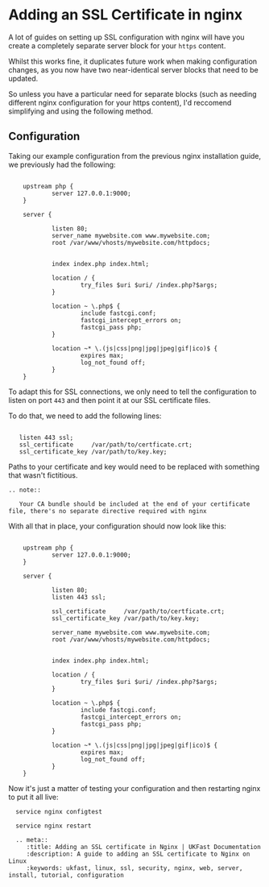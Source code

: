 # Adding an SSL Certificate in nginx

A lot of guides on setting up SSL configuration with nginx will have you create a completely separate server block for your `https` content.

Whilst this works fine, it duplicates future work when making configuration changes, as you now have two near-identical server blocks that need to be updated.

So unless you have a particular need for separate blocks (such as needing different nginx configuration for your https content), I'd reccomend simplifying and using the following method.

## Configuration

Taking our example configuration from the previous nginx installation guide, we previously had the following:

```nginx

    upstream php {
            server 127.0.0.1:9000;
    }

    server {

            listen 80;
            server_name mywebsite.com www.mywebsite.com;
            root /var/www/vhosts/mywebsite.com/httpdocs;


            index index.php index.html;

            location / {
                    try_files $uri $uri/ /index.php?$args;
            }

            location ~ \.php$ {
                    include fastcgi.conf;
                    fastcgi_intercept_errors on;
                    fastcgi_pass php;
            }

            location ~* \.(js|css|png|jpg|jpeg|gif|ico)$ {
                    expires max;
                    log_not_found off;
            }
    }
```

To adapt this for SSL connections, we only need to tell the configuration to listen on port `443` and then point it at our SSL certificate files.

To do that, we need to add the following lines:

```nginx

   listen 443 ssl;
   ssl_certificate     /var/path/to/certficate.crt;
   ssl_certificate_key /var/path/to/key.key;
```

Paths to your certificate and key would need to be replaced with something that wasn't fictitious.

```eval_rst
.. note::

   Your CA bundle should be included at the end of your certificate file, there's no separate directive required with nginx
```

With all that in place, your configuration should now look like this:

```nginx

    upstream php {
            server 127.0.0.1:9000;
    }

    server {

            listen 80;
            listen 443 ssl;

            ssl_certificate     /var/path/to/certficate.crt;
            ssl_certificate_key /var/path/to/key.key;

            server_name mywebsite.com www.mywebsite.com;
            root /var/www/vhosts/mywebsite.com/httpdocs;


            index index.php index.html;

            location / {
                    try_files $uri $uri/ /index.php?$args;
            }

            location ~ \.php$ {
                    include fastcgi.conf;
                    fastcgi_intercept_errors on;
                    fastcgi_pass php;
            }

            location ~* \.(js|css|png|jpg|jpeg|gif|ico)$ {
                    expires max;
                    log_not_found off;
            }
    }
```

Now it's just a matter of testing your configuration and then restarting nginx to put it all live:

```console
  service nginx configtest
```

```console
  service nginx restart
```

```eval_rst
  .. meta::
     :title: Adding an SSL certificate in Nginx | UKFast Documentation
     :description: A guide to adding an SSL certificate to Nginx on Linux
     :keywords: ukfast, linux, ssl, security, nginx, web, server, install, tutorial, configuration
